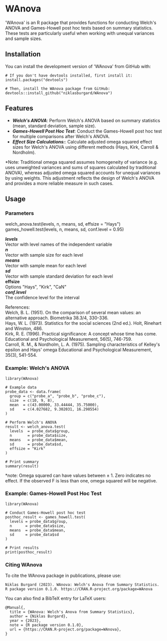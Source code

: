 # WAnova

'WAnova' is an R package that provides functions for conducting Welch's ANOVA and Games-Howell post hoc tests based on summary statistics. These tests are particularly useful when working with unequal variances and sample sizes.

## Installation

You can install the development version of 'WAnova' from GitHub with:
```
# If you don't have devtools installed, first install it:
install.packages("devtools")

# Then, install the WAnova package from GitHub:
devtools::install_github("niklasburgard/WAnova")
```

## Features

+ ***Welch's ANOVA***: Perform Welch's ANOVA based on summary statistics (mean, standard deviation, sample size).
+ ***Games-Howell Post Hoc Test***: Conduct the Games-Howell post hoc test for multiple comparisons after Welch's ANOVA.
+ ***Effect Size Calculations:***: Calculate adjusted omega squared effect sizes for Welch's ANOVA using different methods (Hays, Kirk, Carroll & Nordholm).

*Note: Traditional omega squared assumes homogeneity of variance (e.g. uses unweighted variances and sums of squares calculated by traditional ANOVA), whereas adjusted omega squared accounts for unequal variances by using weights. This adjustment reflects the design of Welch's ANOVA and provides a more reliable measure in such cases.

## Usage

### Parameters

welch_anova.test(levels, n, means, sd, effsize = "Hays")  
games_howell.test(levels, n, means, sd, conf.level = 0.95)

***levels***  
Vector with level names of the independent variable  
***n***  
Vector with sample size for each level  
***means***  
Vector with sample mean for each level  
***sd***  
Vector with sample standard deviation for each level  
**effsize**  
Options "Hays", "Kirk", "CaN"  
***conf.level***  
The confidence level for the interval

References:  
Welch, B. L. (1951). On the comparison of several mean values: an alternative approach. Biometrika 38.3/4, 330-336.  
Hays, W. L. (1973). Statistics for the social sciences (2nd ed.). Holt, Rinehart and Winston, 486.  
Kirk, R. E. (1996). Practical significance: A concept whose time has come. Educational and Psychological Measurement, 56(5), 746-759.  
Carroll, R. M., & Nordholm, L. A. (1975). Sampling characteristics of Kelley's epsilon and Hays' omega Educational and Psychological Measurement, 35(3), 541-554.

### Example: Welch's ANOVA
```
library(WAnova)

# Example data
probe_data <- data.frame(
  group = c("probe_a", "probe_b", "probe_c"),
  size  = c(10, 9, 8),
  mean  = c(43.00000, 33.44444, 35.75000),
  sd    = c(4.027682, 9.302031, 16.298554)
)

# Perform Welch's ANOVA
result <- welch_anova.test(
  levels  = probe_data$group,
  n       = probe_data$size,
  means   = probe_data$mean,
  sd      = probe_data$sd,
  effsize = "Kirk"
)

# Print summary
summary(result)
```
*note: Omega squared can have values between ± 1. Zero indicates no effect. If the observed F is less than one, omega squared will be negative.

### Example: Games-Howell Post Hoc Test
```
library(WAnova)

# Conduct Games-Howell post hoc test
posthoc_result <- games_howell.test(
  levels = probe_data$group,
  n      = probe_data$size,
  means  = probe_data$mean,
  sd     = probe_data$sd
)

# Print results
print(posthoc_result)
```

### Citing WAnova

To cite the WAnova package in publications, please use:
```
Niklas Burgard (2023). WAnova: Welch's Anova from Summary Statistics. R package version 0.1.0. https://CRAN.R-project.org/package=WAnova
```
You can also find a BibTeX entry for LaTeX users:
```
@Manual{,
  title = {WAnova: Welch's Anova from Summary Statistics},
  author = {Niklas Burgard},
  year = {2023},
  note = {R package version 0.1.0},
  url = {https://CRAN.R-project.org/package=WAnova},
}
```
